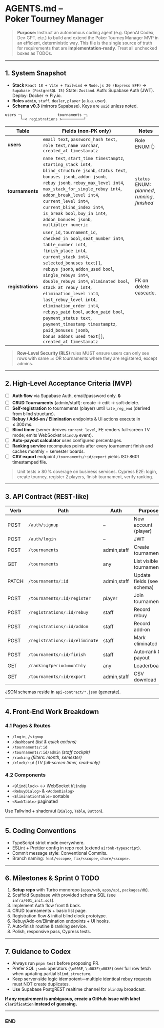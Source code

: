 # AGENTS.md – Poker Tourney Manager

> **Purpose:** Instruct an autonomous coding agent (e.g. OpenAI Codex, Dev‑GPT, etc.) to build and extend the Poker Tourney Manager MVP in an efficient, deterministic way. This file is the single source of truth for requirements that are **implementation‑ready**. Treat all unchecked boxes as TODOs.

---

## 1. System Snapshot

* **Stack**
  `React 18 + Vite + Tailwind` → `Node.js 20 (Express BFF)` → `Supabase (PostgreSQL 15)`
  State: `Zustand`. Auth: Supabase Auth (JWT).
  Deploy: Docker → Fly.io.
* **Roles**
  `admin`, `staff`, `dealer`, `player` (a.k.a. *user*).
* **Schema v0.3** (mirrors Supabase). Keys are `uuid` unless noted.

```text
users ─┐                tournaments ─┐
       └─< registrations >──────────┘
```

| Table             | Fields (non‑PK only)                                                                                                                                                                                                                                                                                                                                                                                                                                                                                                                          | Notes                                           |
| ----------------- | --------------------------------------------------------------------------------------------------------------------------------------------------------------------------------------------------------------------------------------------------------------------------------------------------------------------------------------------------------------------------------------------------------------------------------------------------------------------------------------------------------------------------------------------- | ----------------------------------------------- |
| **users**         | `email text`, `password_hash text`, `role text`, `name varchar`, `created_at timestamptz`                                                                                                                                                                                                                                                                                                                                                                                                                                                     | Role ENUM 👆                                    |
| **tournaments**   | `name text`, `start_time timestamptz`, `starting_stack int4`, `blind_structure jsonb`, `status text`, `bonuses jsonb`, `addon jsonb`, `rebuy jsonb`, `rebuy_max_level int4`, `max_stack_for_single_rebuy int4`, `addon_break_level int4`, `current_level int4`, `current_blind_index int4`, `is_break bool`, `buy_in int4`, `addon_bonuses jsonb`, `multiplier numeric`                                                                                                                                                                       | `status` ENUM: *planned*, *running*, *finished* |
| **registrations** | `user_id`, `tournament_id`, `checked_in bool`, `seat_number int4`, `table_number int4`, `finish_place int4`, `current_stack int4`, `selected_bonuses text[]`, `rebuys jsonb`, `addon_used bool`, `single_rebuys int4`, `double_rebuys int4`, `eliminated bool`, `stack_at_rebuy int4`, `elimination_level int4`, `last_rebuy_level int4`, `elimination_order int4`, `rebuys_paid bool`, `addon_paid bool`, `payment_status text`, `payment_timestamp timestamptz`, `paid_bonuses jsonb`, `bonus_addons_used text[]`, `created_at timestamptz` | FK on delete cascade.                           |

> **Row‑Level Security (RLS)** rules MUST ensure users can only see rows with same `id` OR tournaments where they are registered, except admins.

---

## 2. High‑Level Acceptance Criteria (MVP)

* [ ] **Auth flow** via Supabase Auth, email/password only. 🔒
* [ ] **CRUD Tournaments** (admin/staff): create → edit → soft‑delete.
* [ ] **Self‑registration** to tournaments (player) until `late_reg_end` (derived from blind structure).
* [ ] **Rebuy / Add‑on / Elimination** endpoints & UI actions execute in ≤ 300 ms.
* [ ] **Blind timer** (server derives `current_level`, FE renders full‑screen TV mode; emits WebSocket `blindUp` event).
* [ ] **Auto‑payout calculator** uses configured percentages.
* [ ] **Ranking service** recomputes points after every tournament finish and caches monthly + semester boards.
* [ ] **CSV export** endpoint `/tournaments/:id/export` yields ISO‑8601 timestamped file.

> Unit tests ≥ 80 % coverage on business services.
> Cypress E2E: login, create tourney, register 2 players, finish tournament, verify ranking.

---

## 3. API Contract (REST‑like)

| Verb  | Path                           | Auth        | Purpose                    |
| ----- | ------------------------------ | ----------- | -------------------------- |
| POST  | `/auth/signup`                 | –           | New account (player)       |
| POST  | `/auth/login`                  | –           | JWT                        |
| POST  | `/tournaments`                 | admin,staff | Create tournament          |
| GET   | `/tournaments`                 | any         | List visible tournaments   |
| PATCH | `/tournaments/:id`             | admin,staff | Update fields (see schema) |
| POST  | `/tournaments/:id/register`    | player      | Join tournament            |
| POST  | `/registrations/:id/rebuy`     | staff       | Record rebuy               |
| POST  | `/registrations/:id/addon`     | staff       | Record add‑on              |
| POST  | `/registrations/:id/eliminate` | staff       | Mark eliminated            |
| POST  | `/tournaments/:id/finish`      | staff       | Auto‑rank & payout         |
| GET   | `/ranking?period=monthly`      | any         | Leaderboard                |
| GET   | `/tournaments/:id/export`      | admin,staff | CSV download               |

JSON schemas reside in `api-contract/*.json` (generate).

---

## 4. Front‑End Work Breakdown

### 4.1 Pages & Routes

* `/login`, `/signup`
* `/dashboard` *(list & quick actions)*
* `/tournaments/:id`
* `/tournaments/:id/admin` *(staff cockpit)*
* `/ranking` *(filters: month, semester)*
* `/clock/:id` *(TV full‑screen timer, read‑only)*

### 4.2 Components

* `<BlindClock>` ↔ WebSocket `blindUp`
* `<RebuyDialog>` & `<AddonDialog>`
* `<EliminationTable>` sortable
* `<RankTable>` paginated

Use Tailwind + shadcn/ui (`Dialog`, `Table`, `Button`).

---

## 5. Coding Conventions

* TypeScript strict mode everywhere.
* ESLint + Prettier config in repo root (extend `airbnb-typescript`).
* Commit message style: Conventional Commits.
* Branch naming: `feat/<scope>`, `fix/<scope>`, `chore/<scope>`.

---

## 6. Milestones & Sprint 0 TODO

1. **Setup repo** with Turbo monorepo (`apps/web`, `apps/api`, `packages/db`).
2. Scaffold Supabase with provided schema SQL (see `infra/001_init.sql`).
3. Implement Auth flow front & back.
4. CRUD tournaments + basic list page.
5. Registration flow & initial blind clock prototype.
6. Rebuy/Add‑on/Elimination endpoints + UI hooks.
7. Auto‑finish routine & ranking service.
8. Polish, responsive pass, Cypress tests.

---

## 7. Guidance to Codex

* Always run `pnpm test` before proposing PR.
* Prefer SQL `jsonb` operators (`\u003E`, `\u003E\u003E`) over full row fetch when updating partial `blind_structure`.
* Keep server‑side logic idempotent—multiple identical rebuy requests must NOT create duplicates.
* Use Supabase PostgREST realtime channel for `blindUp` broadcast.

**If any requirement is ambiguous, create a GitHub Issue with label `clarification` instead of guessing.**

---

### END
